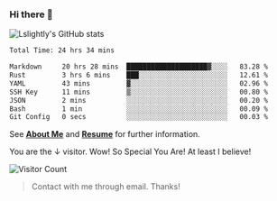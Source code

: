 ### Hi there 👋

![Lslightly's GitHub stats](https://github-readme-stats.vercel.app/api?username=lslightly&show_icons=true&theme=transparent)

<!--START_SECTION:waka-->

```txt
Total Time: 24 hrs 34 mins

Markdown     20 hrs 28 mins  ████████████████████▓░░░░   83.28 %
Rust         3 hrs 6 mins    ███░░░░░░░░░░░░░░░░░░░░░░   12.61 %
YAML         43 mins         ▓░░░░░░░░░░░░░░░░░░░░░░░░   02.96 %
SSH Key      11 mins         ▒░░░░░░░░░░░░░░░░░░░░░░░░   00.80 %
JSON         2 mins          ░░░░░░░░░░░░░░░░░░░░░░░░░   00.20 %
Bash         1 min           ░░░░░░░░░░░░░░░░░░░░░░░░░   00.09 %
Git Config   0 secs          ░░░░░░░░░░░░░░░░░░░░░░░░░   00.03 %
```

<!--END_SECTION:waka-->

See [**About Me**](https://lslightly.github.io/about) and [**Resume**](https://github.com/Lslightly/resume) for further information.

You are the ↓ visitor. Wow! So Special You Are! At least I believe!

![Visitor Count](https://profile-counter.glitch.me/Lslightly/count.svg)

> Contact with me through email. Thanks!
